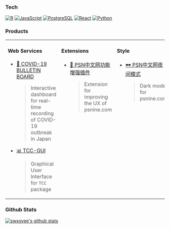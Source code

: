 ### Tech

[![R](https://img.shields.io/badge/-programming-black?style=flat-square&logo=r&link=https://github.com/swsoyee/)](https://github.com/swsoyee/)
[![JavaScript](https://img.shields.io/badge/-JavaScript-565454?style=flat-square&logo=JavaScript&link=https://github.com/swsoyee/)](https://github.com/swsoyee/)
[![PostgreSQL](https://img.shields.io/badge/-PostgreSQL-565454?style=flat-square&logo=postgresql&link=https://github.com/swsoyee/)](https://github.com/swsoyee/)
[![React](https://img.shields.io/badge/-React-807E7E?style=flat-square&logo=react&link=https://github.com/swsoyee/)](https://github.com/swsoyee/)
[![Python](https://img.shields.io/badge/-Python-A9A8A8?style=flat-square&logo=Python&link=https://github.com/swsoyee/)](https://github.com/swsoyee/)

### Products

<table>
<tr>
<td valign="top" width="33%">

#### Web Services

* <a href='https://github.com/swsoyee/2019-ncov-japan' target='_blank'>🦠 COVID-19 BULLETIN BOARD</a>

  > Interactive dashboard for real-time recording of COVID-19 outbreak in Japan
* <a href='https://github.com/swsoyee/2019-ncov-japan' target='_blank'>📊 TCC-GUI</a>

  > Graphical User Interface for `TCC` package

</td>
<td valign="top" width="33%">

#### Extensions

* <a href='https://github.com/swsoyee/psnine-enhanced-version' target='_blank'>🧰 PSN中文网功能增强插件</a>

  > Extension for improving the UX of psnine.com

</td>

<td valign="top" width="33%">

#### Style

* <a href='https://github.com/swsoyee/psnine-enhanced-version' target='_blank'>🕶️ PSN中文网夜间模式</a>

  > Dark mode for psnine.com

</td>
</tr>
</table>

### Github Stats

[![swsoyee's github stats](https://github-readme-stats.vercel.app/api?username=swsoyee&title_color=565454&icon_color=A9A8A8&show_icons=true&hide_border=true&hide_title=true)](https://github.com/swsoyee)
